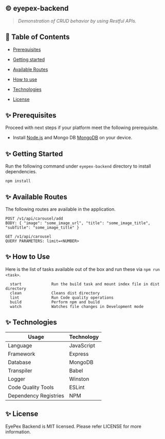 ## :copyright: eyepex-backend
> _Demonstration of CRUD behavior by using Restful APIs._

## :book: Table of Contents
   <!-- START doctoc generated TOC please keep comment here to allow auto update -->
   <!-- DON'T EDIT THIS SECTION, INSTEAD RE-RUN doctoc TO UPDATE -->

- [Prerequisites](#sparkles-prerequisites)
- [Getting started](#sparkles-getting-started)
- [Available Routes](#sparkles-available-routes)
- [How to use](#sparkles-how-to-use)
- [Technologies](#sparkles-technologies)
- [License](#sparkles-license)

   <!-- END doctoc generated TOC please keep comment here to allow auto update -->

## :sparkles: Prerequisites

Proceed with next steps if your platform meet the following prerequisite.

- Install [Node.js](https://nodejs.org/en/) and Mongo DB [MongoDB](https://www.mongodb.com/) on your device.

## :sparkles: Getting Started
Run the following command under `eyepex-backend` directory to install dependencies.
 ```
 npm install
 ```

## :sparkles: Available Routes
The following routes are available in the application.
 ```
 POST /v1/api/carousel/add
 BODY: { "image": "some_image_url", "title": "some_image_title", "subTitle": "some_image_title" }
 
 GET /v1/api/carousel
 QUERY PARAMETERS: limit=<NUMBER>
 ```

## :sparkles: How to Use

Here is the list of tasks available out of the box and run these via `npm run <task>`.
 ```
   start             Run the build task and mount index file in dist directory
   clean             Cleans dist directory
   lint              Run Code quality operations 
   build             Perform npm and build
   watch             Watches file changes in Development mode
 ```

## :sparkles: Technologies

Usage          	            | Technology
 --------------------------	| --------------------------
Language              | JavaScript
Framework     	      | Express
Database              | MongoDB
Transpiler            | Babel
Logger                | Winston
Code Quality Tools    | ESLint
Dependency Registries | NPM

## :sparkles: License

EyePex Backend is MIT licensed. Please refer LICENSE for more information.
